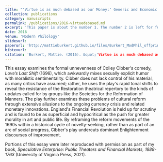 ```yaml
---
title: "'Virtue is as much debased as our Money:' Generic and Economic Instability in <i>Love’s Last Shift</i>"
collection: publications
category: manuscripts
permalink: /publications/2016-virtuedebased.md
excerpt: 'This paper is about the number 1. The number 2 is left for future work.'
date: 2016
venue: 'Modern Philology'
slidesurl:
paperurl: 'http://mattieburkert.github.io/files/Burkert_ModPhil_offprint.pdf'
bibtexurl:
citation: 'Burkert, Mattie. (2016). &quot;'Virtue is as much debased as our Money:' Generic and Economic Instability in <i>Love’s Last Shift</i>.&quot; <i>Modern Philology</i>. Vol. 114, No. 1, Pp. 59-81. [https://doi.org/10.1086/686632](https://doi.org/10.1086/686632)'
---
```


This essay examines the formal unnevenness of Colley Cibber's comedy, <i>Love’s Last Shift</i> (1696), which awkwardly mixes sexually explicit humor with moralistic sentimentality. Cibber does not lack control of his material, as many critics have assumed; rather, he uses the play's rapid tonal shifts to reveal the resistance of the Restoration theatrical repertory to the kinds of updates called for by groups like the Societies for the Reformation of Manners. The play further examines these problems of cultural reform through extensive allusions to the ongoing currency crisis and related monetary innovations. England's Financial Revolution is held up for scrutiny and is found to be as superficial and hypocritical as the push for greater morality in art and public life.  By reframing the reform movements of the 1690s within a historical cycle of novelty-seeking, rather than as part of an arc of social progress, Cibber's play undercuts dominant Enlightenment discourses of improvement.

Portions of this essay were later reproduced with permission as part of my book, <i>Speculative Enterprise: Public Theaters and Financial Markets, 1688-1763</i> (University of Virginia Press, 2021).
